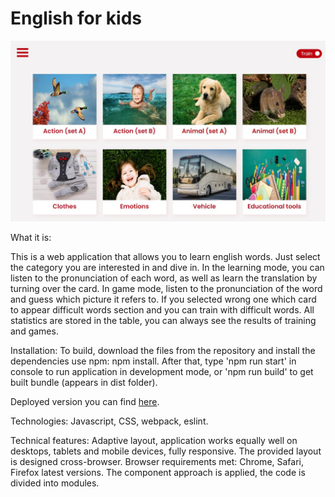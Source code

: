# English for kids

<img src="assets/screenshot.jpg" alt="screenshot"/>

What it is:

This is a web application that allows you to learn english words. Just select the category you are interested in and dive in. In the learning mode, you can listen to the pronunciation of each word, as well as learn the translation by turning over the card. In game mode, listen to the pronunciation of the word and guess which picture it refers to. If you selected wrong one which card to appear difficult words section and you can train with difficult words. All statistics are stored in the table, you can always see the results of training and games.

Installation:
To build, download the files from the repository and install the dependencies use npm: npm install. After that, type 'npm run start' in console to run application in development mode, or 'npm run build' to get built bundle (appears in dist folder).

Deployed version you can find [here](https://english-for-kids-ashen.vercel.app/).

Technologies: Javascript, CSS, webpack, eslint.

Technical features:
Adaptive layout, application works equally well on desktops, tablets and mobile devices, fully responsive.
The provided layout is designed cross-browser. Browser requirements met: Chrome, Safari, Firefox latest versions.
The component approach is applied, the code is divided into modules.